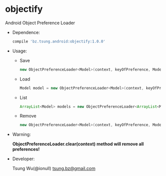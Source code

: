 objectify
=========

Android Object Preference Loader

* Dependence:

	```groovy
	compile 'bz.tsung.android:objectify:1.0.0'
	```
	
* Usage:
	* Save
	
		```java
		new ObjectPreferenceLoader<Model>(context, keyOfPreference, Model.class).save(model);
		```
	* Load

		```java
		Model model = new ObjectPreferenceLoader<Model>(context, keyOfPreference, Model.class).load();
		```
	* List
	
		```java
		ArrayList<Model> models = new ObjectPreferenceLoader<ArrayList<Model>>(context, keyOfPrefence, new TypeToken<ArrayList<Model>>(){}.getType()).load();
		```
	*	Remove
	
		```java
		new ObjectPreferenceLoader<Model>(context, keyOfPreference, Model.class).remove();
		```

* Warning:
	
	**ObjectPreferenceLoader.clear(context) method will remove all preferences!**
		
* Developer:
	
	Tsung Wu(@ionull) <tsung.bz@gmail.com>